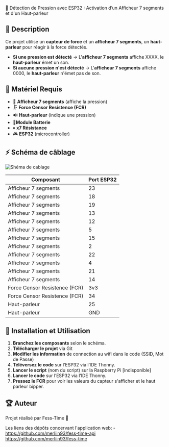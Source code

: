🚀 Détection de Pression avec ESP32 : Activation d’un Afficheur 7 segments et d'un Haut-parleur

## 📖 Description  
Ce projet utilise un **capteur de force** et un **afficheur 7 segments**, un **haut-parleur** pour réagir à la force détectés.  
- **Si une pression est détecté** → L'**afficheur 7 segments** affiche XXXX, le **haut-parleur** émet un son.  
- **Si aucune pression n'est détecté** → L'**afficheur 7 segments** affiche 0000, le **haut-parleur** n'émet pas de son.  

## 🔧 Matériel Requis  
- 🔢 **Afficheur 7 segments** (affiche la pression)
- 🗜 **Force Censor Resistence (FCR)**  
- 🔊 **Haut-parleur** (indique une pression)  
- 🔋**Module Batterie**
- ⏸ **x7 Résistance**
- 🎮 **ESP32** (microcontroller)

## ⚡ Schéma de câblage  
![Shéma de cablage](https://github.com/user-attachments/assets/ce21d2d2-3df9-4a91-b573-f3e313986114)

| **Composant** | **Port ESP32** |
|---------------|----------------|
| Afficheur 7 segments | 23      |
| Afficheur 7 segments | 18      |
| Afficheur 7 segments | 19      |
| Afficheur 7 segments | 13      |
| Afficheur 7 segments | 12      |
| Afficheur 7 segments | 5       |
| Afficheur 7 segments | 15      | + resistance
| Afficheur 7 segments | 2       | + resistance
| Afficheur 7 segments | 22      | + resistance
| Afficheur 7 segments | 4       | + resistance
| Afficheur 7 segments | 21      | + resistance
| Afficheur 7 segments | 14      | + resistance
| Force Censor Resistence (FCR) | 3v3             |
| Force Censor Resistence (FCR) | 34              | + resistance -> GND
| Haut-parleur | 25              |
| Haut-parleur | GND             |

## 🚀 Installation et Utilisation  
1. **Branchez les composants** selon le schéma.
2. **Télécharger le projet** via Git
3. **Modifier les information** de connection au wifi dans le code (SSID, Mot de Passe)
4. **Téléversez le code** sur l’ESP32 via l’IDE Thonny.
5. **Lancer le script** (nom du script) sur la Raspberry Pi [indisponible]
6. **Lancer le code** sur l’ESP32 via l’IDE Thonny.
7. **Pressez le FCR** pour voir les valeurs du capteur s'afficher et le haut parleur bipper.  

## 🏆 Auteur  
Projet réalisé par Fess-Time 🚀 




Les liens des dépôts concervant l'application web:
-https://github.com/merliin93/fess-time-api
https://github.com/merliin93/fess-time
